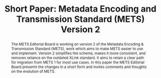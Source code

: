 ---
abstract: The METS Editorial Board is working on version 2 of the Metadata Encoding
  & Transmission Standard (METS), work which aims to make METS easier to use and implement.
  Version 2 simplifies the schema, makes it more consistent, and removes reliance
  on the outdated XLink standard. It aims to retain a clear path for migration from
  METS 1 for most use cases. In this paper the METS Editorial Board presents the changes
  in a short form and invites comments and thoughts on the evolution of METS.
creators:
- Elkiss, Aaron
date: null
document_url: https://az659834.vo.msecnd.net/eventsairwesteuprod/production-inconference-public/bf34f36f1bcd4943b4599dfa1bec7a6c
grand_parent: iPRES
institutions:
- HathiTrust
keywords:
- mets
- evolution
- transfer formats
landing_page_url: null
language: eng
layout: publication
license: CC-BY 4.0 International
notes_url: null
parent: iPRES 2022
presentation_url: null
publication_type: short paper
size: null
source_name: iPRES
title: 'Short Paper: Metadata Encoding and Transmission Standard (METS) Version 2'
year: 2022
---